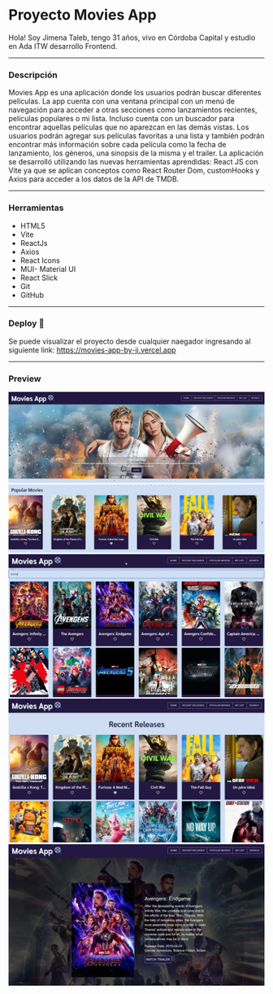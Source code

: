 # Proyecto Movies App

Hola! Soy Jimena Taleb, tengo 31 años, vivo en Córdoba Capital y estudio en Ada ITW desarrollo Frontend.
***

### Descripción
Movies App es una aplicación donde los usuarios podrán buscar diferentes películas. La app cuenta con una ventana principal
con un menú de navegación para acceder a otras secciones como lanzamientos recientes, películas populares o mi lista. Incluso
cuenta con un buscador para encontrar aquellas películas que no aparezcan en las demás vistas.
Los usuarios podrán agregar sus películas favoritas a una lista y también podrán encontrar más información sobre cada película como la
fecha de lanzamiento, los géneros, una sinopsis de la misma y el trailer.
La aplicación se desarrolló utilizando las nuevas herramientas aprendidas: React JS con Vite ya que se aplican conceptos como React Router Dom, customHooks y Axios
para acceder a los datos de la API de TMDB.


***

### Herramientas
- HTML5
- Vite
- ReactJs
- Axios
- React Icons
- MUI- Material UI
- React Slick
- Git
- GitHub

***

### Deploy 🎥
Se puede visualizar el proyecto desde cualquier naegador ingresando al siguiente link: 
https://movies-app-by-ji.vercel.app

***

### Preview
![Preview App Movies- Main view](./src/assets/MainCarousel.jpg)
![Preview App Movies- Carousel](./src/assets/Carousel.jpg)
![Preview App Movies- Search view](./src/assets/Search.jpg)
![Preview App Movies- Recent Releases Section](./src/assets/Section.jpg)
![Preview App Movies- Movie Details](./src/assets/MovieDetails.jpg)
